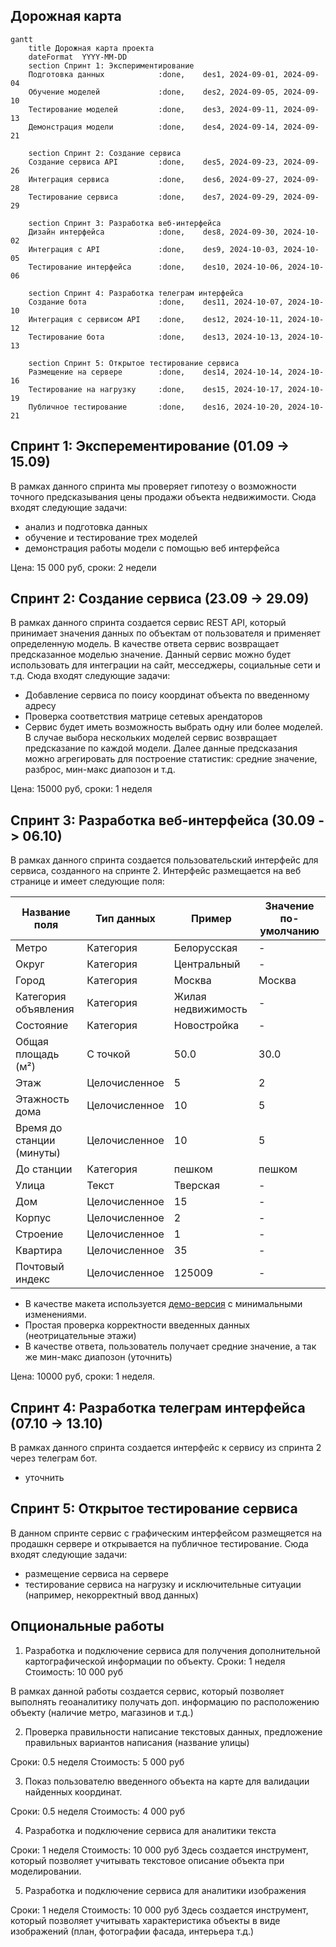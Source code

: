 ## Дорожная карта

```mermaid
gantt
    title Дорожная карта проекта
    dateFormat  YYYY-MM-DD
    section Спринт 1: Экспериментирование
    Подготовка данных            :done,    des1, 2024-09-01, 2024-09-04
    Обучение моделей             :done,    des2, 2024-09-05, 2024-09-10
    Тестирование моделей         :done,    des3, 2024-09-11, 2024-09-13
    Демонстрация модели          :done,    des4, 2024-09-14, 2024-09-21

    section Спринт 2: Создание сервиса
    Создание сервиса API         :done,    des5, 2024-09-23, 2024-09-26
    Интеграция сервиса           :done,    des6, 2024-09-27, 2024-09-28
    Тестирование сервиса         :done,    des7, 2024-09-29, 2024-09-29

    section Спринт 3: Разработка веб-интерфейса
    Дизайн интерфейса            :done,    des8, 2024-09-30, 2024-10-02
    Интеграция с API             :done,    des9, 2024-10-03, 2024-10-05
    Тестирование интерфейса      :done,    des10, 2024-10-06, 2024-10-06

    section Спринт 4: Разработка телеграм интерфейса
    Создание бота                :done,    des11, 2024-10-07, 2024-10-10
    Интеграция с сервисом API    :done,    des12, 2024-10-11, 2024-10-12
    Тестирование бота            :done,    des13, 2024-10-13, 2024-10-13

    section Спринт 5: Открытое тестирование сервиса
    Размещение на сервере        :done,    des14, 2024-10-14, 2024-10-16
    Тестирование на нагрузку     :done,    des15, 2024-10-17, 2024-10-19
    Публичное тестирование       :done,    des16, 2024-10-20, 2024-10-21
```

## Спринт 1: Эксперементирование (01.09 -> 15.09)

В рамках данного спринта мы проверяет гипотезу о возможности точного предсказывания цены продажи объекта недвижимости. Сюда входят следующие задачи:

- анализ и подготовка данных
- обучение и тестирование трех моделей
- демонстрация работы модели с помощью веб интерфейса

Цена: 15 000 руб, сроки: 2 недели

## Спринт 2: Создание сервиса (23.09 -> 29.09)

В рамках данного спринта создается сервис REST API, который принимает значения данных по объектам от пользователя и применяет определенную модель.
В качестве ответа сервис возвращает предсказанное моделью значение. Данный сервис можно будет использовать для интеграции на сайт, месседжеры, социальные сети и т.д. Сюда входят следующие задачи:

- Добавление сервиса по поису координат объекта по введенному адресу
- Проверка соответствия матрице сетевых арендаторов
- Сервис будет иметь возможность выбрать одну или более моделей. В случае выбора нескольких моделей сервис возвращает предсказание по каждой модели. Далее данные предсказания можно агрегировать для построение статистик: средние значение, разброс, мин-макс диапозон и т.д.

Цена: 15000 руб, сроки: 1 неделя


## Спринт 3: Разработка веб-интерфейса (30.09 -> 06.10)


В рамках данного спринта создается пользовательский интерфейс для сервиса, созданного на спринте 2. Интерфейс размещается на веб странице и имеет следующие поля:

| Название поля                | Тип данных        | Пример                    | Значение по-умолчанию          |
|------------------------------|-------------------|---------------------------|--------------------------------|
| Метро                        | Категория         | Белорусская               | -                              |
| Округ                        | Категория         | Центральный               | -                              |
| Город                        | Категория         | Москва                    | Москва                              |
| Категория объявления         | Категория         | Жилая недвижимость        | -                              |
| Состояние                    | Категория         | Новостройка               | -                              |
| Общая площадь (м²)           | С точкой          | 50.0                      | 30.0                           |
| Этаж                         | Целочисленное     | 5                         | 2                              |
| Этажность дома               | Целочисленное     | 10                        | 5                              |
| Время до станции (минуты)    | Целочисленное     | 10                        | 5                              |
| До станции                   | Категория         | пешком                    | пешком                         |
| Улица                        | Текст             | Тверская                  | -                              |
| Дом                          | Целочисленное     | 15                        | -                              |
| Корпус                       | Целочисленное     | 2                         | -                              |
| Строение                     | Целочисленное     | 1                         | -                              |
| Квартира                     | Целочисленное     | 35                        | -                              |
| Почтовый индекс              | Целочисленное     | 125009                    | -                              |

- В качестве макета используется [демо-версия](https://github.com/worker-one/real_estate_modeling/blob/main/maket.png) с минимальными изменениями.
- Простая проверка корректности введенных данных (неотрицательные этажи)
- В качестве ответа, пользователь получает средние значение, а так же мин-макс диапозон (уточнить)

Цена: 10000 руб, сроки: 1 неделя.

## Спринт 4: Разработка телеграм интерфейса (07.10 -> 13.10)

В рамках данного спринта создается интерфейс к сервису из спринта 2 через телеграм бот.

- уточнить

## Спринт 5: Открытое тестирование сервиса

В данном спринте сервис с графическим интерфейсом размещяется на продашкн сервере и открывается на публичное тестирование. Сюда входят следующие задачи:

- размещение сервиса на сервере
- тестирование сервиса на нагрузку и исключительные ситуации (например, некорректный ввод данных)

## Опциональные работы

1. Разработка и подключение сервиса для получения дополнительной картографической информации по объекту.
Сроки: 1 неделя
Стоимость: 10 000 руб

В рамках данной работы создается сервис, который позволяет выполнять геоаналитику получать доп. информацию по расположению объекту (наличие метро, магазинов и т.д.)

2. Проверка правильности написание текстовых данных, предложение правильных вариантов написания (название улицы)

Сроки: 0.5 неделя
Стоимость: 5 000 руб

3. Показ пользователю введенного объекта на карте для валидации найденных координат.

Сроки: 0.5 неделя
Стоимость: 4 000 руб

4. Разработка и подключение сервиса для аналитики текста

Сроки: 1 неделя
Стоимость: 10 000 руб
Здесь создается инструмент, который позволяет учитывать текстовое описание объекта при моделировании.

5. Разработка и подключение сервиса для аналитики изображения

Сроки: 1 неделя
Стоимость: 10 000 руб
Здесь создается инструмент, который позволяет учитывать характеристика объекты в виде изображений (план, фотографии фасада, интерьера т.д.)

